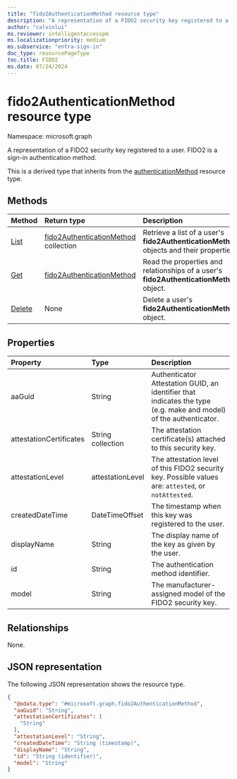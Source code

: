 ```yaml
---
title: "fido2AuthenticationMethod resource type"
description: "A representation of a FIDO2 security key registered to a user. FIDO2 is a sign-in authentication method."
author: "calvinlui"
ms.reviewer: intelligentaccesspm
ms.localizationpriority: medium
ms.subservice: "entra-sign-in"
doc_type: resourcePageType
toc.title: FIDO2
ms.date: 07/24/2024
---
```


# fido2AuthenticationMethod resource type

Namespace: microsoft.graph

A representation of a FIDO2 security key registered to a user. FIDO2 is a sign-in authentication method.

This is a derived type that inherits from the [authenticationMethod](authenticationmethod.md) resource type.

## Methods
|Method|Return type|Description|
|:---|:---|:---|
|[List](../api/fido2authenticationmethod-list.md)|[fido2AuthenticationMethod](../resources/fido2authenticationmethod.md) collection|Retrieve a list of a user's **fido2AuthenticationMethod** objects and their properties.|
|[Get](../api/fido2authenticationmethod-get.md)|[fido2AuthenticationMethod](../resources/fido2authenticationmethod.md)|Read the properties and relationships of a user's **fido2AuthenticationMethod** object.|
|[Delete](../api/fido2authenticationmethod-delete.md)|None|Delete a user's **fido2AuthenticationMethod** object.|

## Properties
|Property|Type|Description|
|:---|:---|:---|
|aaGuid|String|Authenticator Attestation GUID, an identifier that indicates the type (e.g. make and model) of the authenticator.|
|attestationCertificates|String collection|The attestation certificate(s) attached to this security key.|
|attestationLevel|attestationLevel|The attestation level of this FIDO2 security key. Possible values are: `attested`, or `notAttested`.|
|createdDateTime|DateTimeOffset|The timestamp when this key was registered to the user.|
|displayName|String|The display name of the key as given by the user.|
|id|String|The authentication method identifier.|
|model|String|The manufacturer-assigned model of the FIDO2 security key.|

## Relationships
None.

## JSON representation

The following JSON representation shows the resource type.

<!-- {
  "blockType": "resource",
  "keyProperty": "id",
  "@odata.type": "microsoft.graph.fido2AuthenticationMethod",
  "baseType": "microsoft.graph.authenticationMethod",
  "openType": false
}
-->
``` json
{
  "@odata.type": "#microsoft.graph.fido2AuthenticationMethod",
  "aaGuid": "String",
  "attestationCertificates": [
    "String"
  ],
  "attestationLevel": "String",
  "createdDateTime": "String (timestamp)",
  "displayName": "String",
  "id": "String (identifier)",
  "model": "String"
}
```

